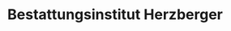 ---
title: "Bestattungsinstitut Herzberger"
url: /oberursel-taunus/bestattungsinstitut-herzberger/
shop: Bestattungen
---